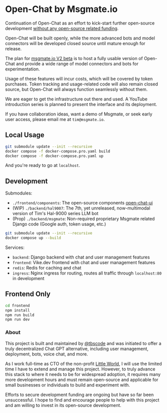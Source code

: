 # Open-Chat by Msgmate.io

Continuation of Open-Chat as an effort to kick-start further open-source development [without any open-source related funding](#about).

Open-Chat will be built openly, while the more advanced bots and model connectors will be developed closed source until mature enough for release.

The plan for [msgmate.io V2 beta](https://beta.msgmate.io) is to host a fully usable version of Open-Chat and provide a wide range of model connectors and bots for experimentation. 

Usage of these features will incur costs, which will be covered by token purchases. Token tracking and usage-related code will also remain closed source, but Open-Chat will always function seamlessly without them.

We are eager to get the infrastructure out there and used. A YouTube introduction series is planned to present the interface and its deployment.

If you have collaboration ideas, want a demo of Msgmate, or seek early user access, please email me at `tim@msgmate.io`.

## Local Usage

```bash
git submodule update --init --recursive
docker compose -f docker-compose.pro.yaml build
docker compose -f docker-compose.pro.yaml up
```

And you're ready to go at `localhost`.

## Development

Submodules:

- `./frontend/components`: The open-source components [open-chat-ui](https://github.com/msgmate-io/open-chat-ui)
- (WIP) `./backend/hal9007`: The 7th, yet unreleased, now-multimodal version of Tim's Hal-9000 series LLM bot
- (Prop) `./backend/msgmate`: Non-required proprietary Msgmate related Django code (Google auth, token usage, etc.)

```bash
git submodule update --init --recursive
docker compose up --build
```

Services:

- `backend`: Django backend with chat and user management features
- `frontend`: Vike.dev frontend with chat and user management features
- `redis`: Redis for caching and chat
- `ingress`: Nginx ingress for routing, routes all traffic through `localhost:80` in development

## Frontend Only

```bash
cd frontend
npm install
npm run build
npm run dev
```

### About

This project is built and maintained by [@tbscode](https://github.com/tbscode) and was initiated to offer a truly decentralized Chat GPT alternative, including user management, deployment, bots, voice chat, and more.

As I work full-time as CTO of the non-profit [Little World](https://home.little-world.com), I will use the limited time I have to extend and manage this project. However, to truly advance this stack to where it needs to be for widespread adoption, it requires many more development hours and must remain open-source and applicable for small businesses or individuals to build and experiment with.

Efforts to secure development funding are ongoing but have so far been unsuccessful. I hope to find and encourage people to help with this project and am willing to invest in its open-source development.